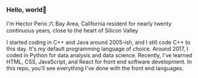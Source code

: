 ### Hello, world👋

I'm Hector Perio 六
Bay Area, California resident for nearly twenty continuous years, close to the heart of Silicon Valley

I started coding in C++ and Java around 2005-ish, and I still code C++ to this day. It's my default programming language of choice.
Around 2017, I coded in Python for data analysis and data science.
Recently, I've learned HTML, CSS, JavaScript, and React for front end software development.
In this repo, you'll see everything I've done with the front end languages.
<!--
**calcomsci/calcomsci** is a ✨ _special_ ✨ repository because its `README.md` (this file) appears on your GitHub profile.

Here are some ideas to get you started:

- 🔭 I’m currently working on ...
- 🌱 I’m currently learning ...
- 👯 I’m looking to collaborate on ...
- 🤔 I’m looking for help with ...
- 💬 Ask me about ...
- 📫 How to reach me: ...
- 😄 Pronouns: ...
- ⚡ Fun fact: ...
-->

